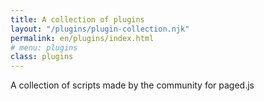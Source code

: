 ```yaml
---
title: A collection of plugins
layout: "/plugins/plugin-collection.njk"
permalink: en/plugins/index.html
# menu: plugins
class: plugins
---
```


A collection of scripts made by the community for paged.js


